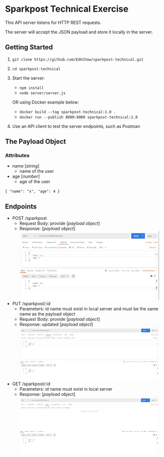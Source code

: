 # Sparkpost Technical Exercise

This API server listens for HTTP REST requests.

The server will accept the JSON payload and store it locally in the server.

## Getting Started
1. `git clone https://github.com/EdkChow/sparkpost-technical.git`
2. `cd sparkpost-technical`
3. Start the server:
    - `npm install`
    - `node server/server.js`

    OR using Docker example below:

    - `docker build --tag sparkpost-technical:1.0 .`
    - `docker run --publish 8000:8000 sparkpost-technical:1.0`
    
4. Use an API client to test the server endpoints, such as Postman

## The Payload Object
### Attributes
- name [_string_]
  - name of the user
- age [_number_]
  - age of the user
  
`{
  "name": "x",
  "age": 4
}`

## Endpoints
- POST /sparkpost
  - Request Body: provide [_payload object_]
  - Response: [_payload object_]
  ![POST](https://github.com/EdkChow/sparkpost-technical/blob/main/DOCUMENTATION/images/POST.jpg)
- PUT /sparkpost/:id
  - Parameters: id name must exist in local server and must be the same name as the payload object
  - Request Body: provide [_payload object_]
  - Response: updated [_payload object_]
  ![PUT](https://github.com/EdkChow/sparkpost-technical/blob/main/DOCUMENTATION/images/PUT.jpg)
- GET /sparkpost/:id
  - Parameters: id name must exist in local server
  - Response: [_payload object_]
  ![GET](https://github.com/EdkChow/sparkpost-technical/blob/main/DOCUMENTATION/images/GET.jpg)

